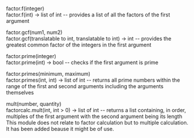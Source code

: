 factor.f(integer)<br />
    factor.f(int) -> list of int -- provides a list of all the factors of the first argument

factor.gcf(num1, num2)<br />
    factor.gcf(translatable to int, translatable to int) -> int -- provides the greatest common factor of the integers in the first argument

factor.prime(integer)<br />
    factor.prime(int) -> bool -- checks if the first argument is prime

factor.primes(minimum, maximum)<br />
    factor.primes(int, int) -> list of int -- returns all prime numbers within the range of the first and second arguments including the arguments themselves

mult(number, quantity)<br />
    factorcalc.mult(int, int > 0) -> list of int -- returns a list containing, in order, multiples of the first argument with the second argument being its length
    This module does not relate to factor calculation but to multiple calculation. It has been added beause it might be of use.
